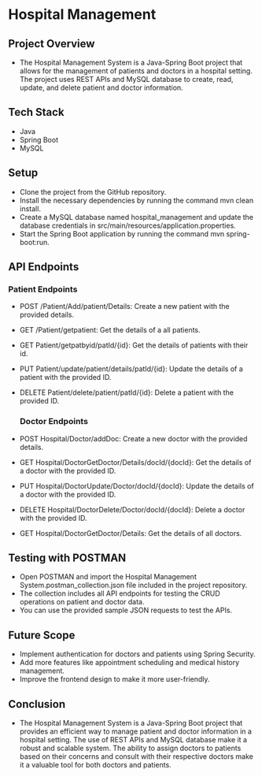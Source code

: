 # Hospital Management

## Project Overview 
- The Hospital Management System is a Java-Spring Boot project that allows for the management of patients and doctors in a hospital 
  setting. The project uses REST APIs and MySQL database to create, read, update, and delete patient and doctor information.

## Tech Stack
- Java
- Spring Boot
- MySQL  

## Setup
- Clone the project from the GitHub repository.
- Install the necessary dependencies by running the command mvn clean install.
- Create a MySQL database named hospital_management and update the database credentials in src/main/resources/application.properties.
- Start the Spring Boot application by running the command mvn spring-boot:run.

## API Endpoints
  ### Patient Endpoints
- POST /Patient/Add/patient/Details: Create a new patient with the provided details.
- GET /Patient/getpatient: Get the details of a all patients.
- GET Patient/getpatbyid/patId/{id}: Get the details of patients with their id.
- PUT Patient/update/patient/details/patId/{id}: Update the details of a patient with the provided ID.
- DELETE Patient/delete/patient/patId/{id}: Delete a patient with the provided ID.

  ### Doctor Endpoints
- POST Hospital/Doctor/addDoc: Create a new doctor with the provided details.
- GET Hospital/DoctorGetDoctor/Details/docId/{docId}: Get the details of a doctor with the provided ID.
- PUT Hospital/DoctorUpdate/Doctor/docId/{docId}: Update the details of a doctor with the provided ID.
- DELETE Hospital/DoctorDelete/Doctor/docId/{docId}: Delete a doctor with the provided ID.
- GET Hospital/DoctorGetDoctor/Details: Get the details of all doctors.

## Testing with POSTMAN
- Open POSTMAN and import the Hospital Management System.postman_collection.json file included in the project repository.
- The collection includes all API endpoints for testing the CRUD operations on patient and doctor data.
- You can use the provided sample JSON requests to test the APIs.

## Future Scope
- Implement authentication for doctors and patients using Spring Security.
- Add more features like appointment scheduling and medical history management.
- Improve the frontend design to make it more user-friendly.

## Conclusion
- The Hospital Management System is a Java-Spring Boot project that provides an efficient way to manage patient and doctor information in a 
  hospital setting. The use of REST APIs and MySQL database make it a robust and scalable system. The ability to assign doctors to patients 
  based on their concerns and consult with their respective doctors make it a valuable tool for both doctors and patients.

 
 












